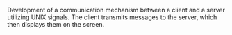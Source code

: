Development of a communication mechanism between a client and a server utilizing UNIX signals. The client transmits messages to the server, which then displays them on the screen.
